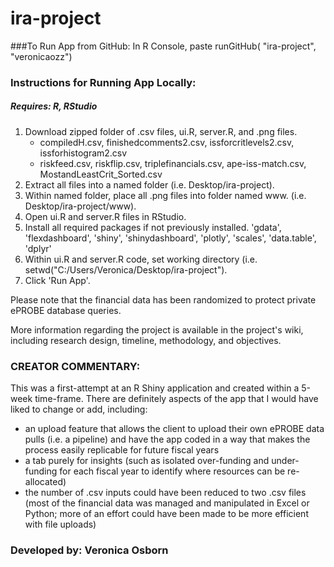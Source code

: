 # ira-project

###To Run App from GitHub:
In R Console, paste runGitHub( "ira-project", "veronicaozz") 

### Instructions for Running App Locally:
##### Requires: R, RStudio
1. Download zipped folder of .csv files, ui.R, server.R, and .png files.
    - compiledH.csv, finishedcomments2.csv, issforcritlevels2.csv, issforhistogram2.csv
    - riskfeed.csv, riskflip.csv, triplefinancials.csv, ape-iss-match.csv, MostandLeastCrit_Sorted.csv
2. Extract all files into a named folder (i.e. Desktop/ira-project).
3. Within named folder, place all .png files into folder named www. (i.e. Desktop/ira-project/www).
4. Open ui.R and server.R files in RStudio.
5. Install all required packages if not previously installed.
  'gdata', 'flexdashboard', 'shiny', 'shinydashboard', 'plotly', 'scales', 'data.table', 'dplyr'
6. Within ui.R and server.R code, set working directory (i.e. setwd("C:/Users/Veronica/Desktop/ira-project").
7. Click 'Run App'.

Please note that the financial data has been randomized to protect private ePROBE database queries.

More information regarding the project is available in the project's wiki, including research design, timeline, methodology, and  objectives.

### CREATOR COMMENTARY:
This was a first-attempt at an R Shiny application and created within a 5-week time-frame. There are definitely aspects of the app that I would have liked to change or add, including:
- an upload feature that allows the client to upload their own ePROBE data pulls (i.e. a pipeline) and have the app coded in a way that makes the process easily replicable for future fiscal years
- a tab purely for insights (such as isolated over-funding and under-funding for each fiscal year to identify where resources can be re-allocated)
- the number of .csv inputs could have been reduced to two .csv files (most of the financial data was managed and manipulated in Excel or Python; more of an effort could have been made to be more efficient with file uploads)

### Developed by: Veronica Osborn
